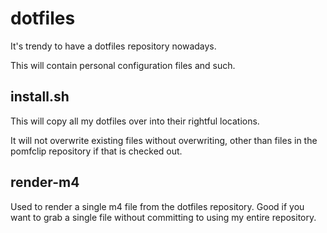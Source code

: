 dotfiles
========

It's trendy to have a dotfiles repository nowadays.

This will contain personal configuration files and such.

install.sh
----------

This will copy all my dotfiles over into their rightful locations.

It will not overwrite existing files without overwriting, other than
files in the pomfclip repository if that is checked out.

render-m4
---------

Used to render a single m4 file from the dotfiles repository.
Good if you want to grab a single file without committing to using my
entire repository.
